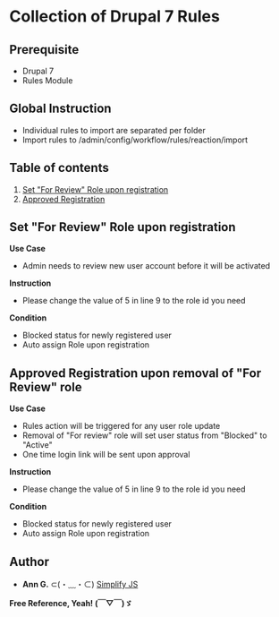 # Collection of Drupal 7 Rules
## Prerequisite
* Drupal 7
* Rules Module

## Global Instruction 
* Individual rules to import are separated per folder
* Import rules to **<YOUR-DOMAIN>**/admin/config/workflow/rules/reaction/import

## Table of contents
1. [Set "For Review" Role upon registration](https://github.com/simplifyjs/drupal7-rules-collection#set-for-review-role-upon-registration)
2. [Approved Registration](https://github.com/simplifyjs/drupal7-rules-collection#approved-registration-upon-removal-of-for-review-role)

## Set "For Review" Role upon registration

**Use Case**
* Admin needs to review new user account before it will be activated

**Instruction**
* Please change the value of 5 in line 9 to the role id you need

**Condition**
* Blocked status for newly registered user
* Auto assign Role upon registration

## Approved Registration upon removal of "For Review" role

**Use Case**
* Rules action will be triggered for any user role update
* Removal of "For review" role will set user status from "Blocked" to "Active"
* One time login link will be sent upon approval

**Instruction**
* Please change the value of 5 in line 9 to the role id you need

**Condition**
* Blocked status for newly registered user
* Auto assign Role upon registration

## Author
* **Ann G.** ⊂(・﹏・⊂) [Simplify JS](http://simplifyjs.com)


**Free Reference, Yeah! (￣▽￣)ゞ**
